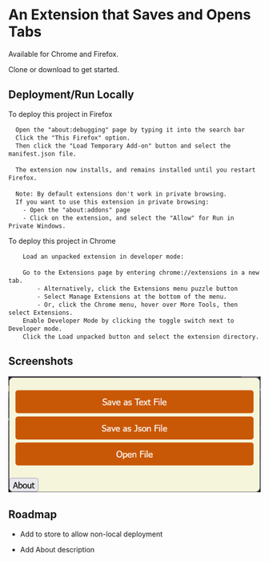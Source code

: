 
# An Extension that Saves and Opens Tabs

Available for Chrome and Firefox.

Clone or download to get started.



## Deployment/Run Locally


To deploy this project in Firefox 

```
  Open the "about:debugging" page by typing it into the search bar
  Click the "This Firefox" option.
  Then click the "Load Temporary Add-on" button and select the manifest.json file.
  
  The extension now installs, and remains installed until you restart Firefox.
  
  Note: By default extensions don't work in private browsing.
  If you want to use this extension in private browsing:
    - Open the "about:addons" page
    - Click on the extension, and select the "Allow" for Run in Private Windows.
```

To deploy this project in Chrome

```
    Load an unpacked extension in developer mode:

    Go to the Extensions page by entering chrome://extensions in a new tab.
        - Alternatively, click the Extensions menu puzzle button
        - Select Manage Extensions at the bottom of the menu.
        - Or, click the Chrome menu, hover over More Tools, then select Extensions.
    Enable Developer Mode by clicking the toggle switch next to Developer mode.
    Click the Load unpacked button and select the extension directory. 
```

## Screenshots

![Basic Extension](screenshots/image1.png)


## Roadmap

- Add to store to allow non-local deployment

- Add About description

